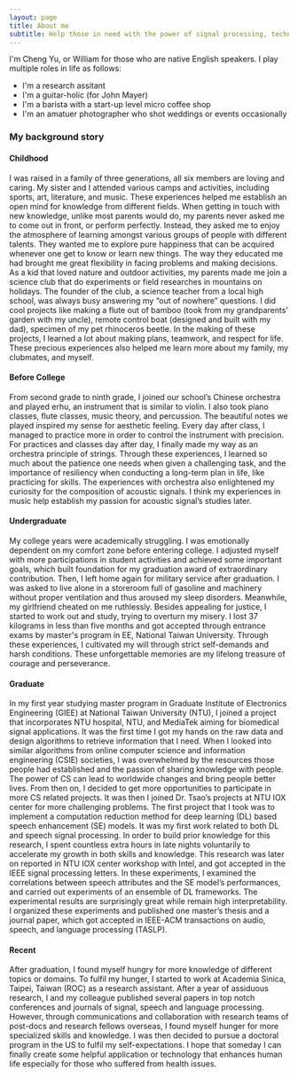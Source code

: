 ```yaml
---
layout: page
title: About me
subtitle: Help those in need with the power of signal processing, technologies, and passion.
---
```


I'm Cheng Yu, or William for those who are native English speakers. I play multiple roles in life as follows:

- I'm a research assitant
- I'm a guitar-holic (for John Mayer)
- I'm a barista with a start-up level micro coffee shop
- I'm an amatuer photographer who shot weddings or events occasionally

### My background story



#### Childhood
I was raised in a family of three generations, all six members are loving and caring. My sister and I attended various camps and activities, including sports, art, literature, and music. These experiences helped me establish an open mind for knowledge from different fields. When getting in touch with new knowledge, unlike most parents would do, my parents never asked me to come out in front, or perform perfectly. Instead, they asked me to enjoy the atmosphere of learning amongst various groups of people with different talents. They wanted me to explore pure happiness that can be acquired whenever one get to know or learn new things. The way they educated me had brought me great flexibility in facing problems and making decisions.
  As a kid that loved nature and outdoor activities, my parents made me join a science club that do experiments or field researches in mountains on holidays. The founder of the club, a science teacher from a local high school, was always busy answering my “out of nowhere” questions. I did cool projects like making a flute out of bamboo (took from my grandparents’ garden with my uncle), remote control boat (designed and built with my dad), specimen of my pet rhinoceros beetle. In the making of these projects, I learned a lot about making plans, teamwork, and respect for life. These precious experiences also helped me learn more about my family, my clubmates, and myself.

#### Before College
From second grade to ninth grade, I joined our school’s Chinese orchestra and played erhu, an instrument that is similar to violin. I also took piano classes, flute classes, music theory, and percussion. The beautiful notes we played inspired my sense for aesthetic feeling. Every day after class, I managed to practice more in order to control the instrument with precision. For practices and classes day after day, I finally made my way as an orchestra principle of strings. Through these experiences, I learned so much about the patience one needs when given a challenging task, and the importance of resiliency when conducting a long-term plan in life, like practicing for skills. The experiences with orchestra also enlightened my curiosity for the composition of acoustic signals. I think my experiences in music help establish my passion for acoustic signal’s studies later.

#### Undergraduate
My college years were academically struggling. I was emotionally dependent on my comfort zone before entering college. I adjusted myself with more participations in student activities and achieved some important goals, which built foundation for my graduation award of extraordinary contribution. Then, I left home again for military service after graduation. I was asked to live alone in a storeroom full of gasoline and machinery without proper ventilation and thus aroused my sleep disorders. Meanwhile, my girlfriend cheated on me ruthlessly. Besides appealing for justice, I started to work out and study, trying to overturn my misery. I lost 37 kilograms in less than five months and got accepted through entrance exams by master's program in EE, National Taiwan University. Through these experiences, I cultivated my will through strict self-demands and harsh conditions. These unforgettable memories are my lifelong treasure of courage and perseverance.

#### Graduate
In my first year studying master program in Graduate Institute of Electronics Engineering (GIEE) at National Taiwan University (NTU), I joined a project that incorporates NTU hospital, NTU, and MediaTek aiming for biomedical signal applications. It was the first time I got my hands on the raw data and design algorithms to retrieve information that I need. When I looked into similar algorithms from online computer science and information engineering (CSIE) societies, I was overwhelmed by the resources those people had established and the passion of sharing knowledge with people. The power of CS can lead to worldwide
changes and bring people better lives. From then on, I decided to get more opportunities to participate in more CS related projects. It was then I joined Dr. Tsao’s projects at NTU IOX center for more challenging problems. The first project that I took was to implement a computation reduction method for deep learning (DL) based speech enhancement (SE) models. It was my first work related to both DL and speech signal processing. In order to build prior knowledge for this research, I spent countless extra hours in late nights voluntarily to accelerate my growth in both skills and knowledge. This research was later on reported in NTU IOX center workshop with Intel, and got accepted in the IEEE signal processing letters. In these experiments, I examined the correlations between speech attributes and the SE model’s performances, and carried out experiments of an ensemble of DL frameworks. The experimental results are surprisingly great while remain high interpretability. I organized these experiments and published one master’s thesis and a journal paper, which got accepted in IEEE-ACM transactions on audio, speech, and language processing (TASLP).

#### Recent
After graduation, I found myself hungry for more knowledge of different topics or domains. To fulfil my hunger, I started to work at Academia Sinica, Taipei, Taiwan (ROC) as a research assistant. After a year of assiduous research, I and my colleague published several papers in top notch conferences and journals of signal, speech and language processing. However, through communications and collaboration with research teams of post-docs and research fellows overseas, I found myself hunger for more specialized skills and knowledge. I was then decided to pursue a doctoral program in the US to fulfil my self-expectations. I hope that someday I can finally create some helpful application or technology that enhances human life especially for those who suffered from health issues. 

